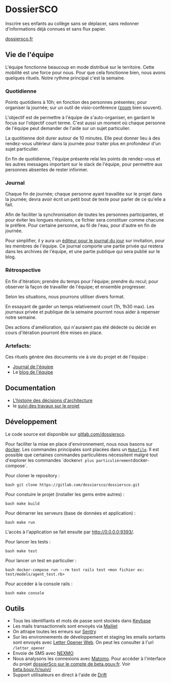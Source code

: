 # DossierSCO

Inscrire ses enfants au collège sans se déplacer, sans redonner d'informations déjà connues et sans flux papier.

[dossiersco.fr](https://dossiersco.fr/)

## Vie de l'équipe


L'équipe fonctionne beaucoup en mode distribué sur le territoire. Cette
mobilité est une force pour nous. Pour que cela fonctionne bien, nous avons
quelques rituels. Notre rythme principal c'est la semaine.

### Quotidienne

  Points quotidiens à 10h;
  en fonction des personnes présentes;
  pour organiser la journée;
  sur un outil de visio-conférence ([zoom](https://zoom.us/) bien souvent).

L'objectif est de permettre à l'équipe de s'auto-organiser, en gardant le focus
sur l'objectif court terme. C'est aussi un moment où chaque personne de
l'équipe peut demander de l'aide sur un sujet particulier.

La quotitienne doit durer autour de 10 minutes. Elle peut donner lieu à des
rendez-vous ultérieur dans la journée pour traiter plus en profondeur d'un
sujet particulier.

En fin de quotidienne, l'équipe présente relai les points de rendez-vous et les
autres messages important sur le slack de l'équipe, pour permettre aux
personnes absentes de rester informer.


### Journal

  Chaque fin de journée;
  chaque personne ayant travaillée sur le projet dans la journée;
  devra avoir écrit un petit bout de texte pour parler de ce qu'elle a fait.

Afin de faciliter la synchronisation de toutes les personnes participantes, et
pour éviter les longues réunions, ce fichier sera constituer comme chacune le
préfère. Pour certaine personne, au fil de l'eau, pour d'autre en fin de
journée.

Pour simplifier, il y aura un [éditeur pour le journal du
jour](https://hackmd.io/KHIgMl23RGufrygMtw3A_w#) sur invitation, pour les
membres de l'équipe. Ce journal comporte une partie privée qui restera dans les
archives de l'équipe, et une partie publique qui sera publié sur le blog.


### Rétrospective

  En fin d'itération;
  prendre du temps pour l'équipe;
  prendre du recul;
  pour observer la façon de travailler de l'équipe;
  et ensemble progresser.


Selon les situations, nous pourrons utiliser divers format.

En essayant de garder un temps relativement court (1h, 1h30 max). Les journaux
privée et publique de la semaine pourront nous aider à repenser notre semaine.

Des actions d'amélioration, qui n'auraient pas été dédecté ou décidé en cours
d'itération pourront être mises en place.


### Artefacts:

Ces rituels génère des documents vie à vie du projet et de l'équipe :

- [Journal de l'équipe](https://gitlab.com/dossiersco/dossiersco/blob/master/doc/journal.md)
- Le [blog de l'équipe](https://blog.dossiersco.fr/)


## Documentation

- [L'histoire des décisions d'architecture](https://gitlab.com/dossiersco/dossiersco/tree/master/doc/architecture)
- le [suivi des travaux sur le projet](https://gitlab.com/dossiersco/dossiersco/boards)

## Développement

Le code source est disponible sur [gitlab.com/dossiersco](https://gitlab.com/dossiersco).

Pour faciliter la mise en place d'environnement, nous nous basons sur
[docker](https://www.docker.com/). Les commandes principales sont placées dans
un [`Makefile`](https://www.gnu.org/software/make/manual/make.html). Il est
possible que certaines commandes particulières nécessitent malgré tout
d'explorer les commandes ̀ docker` et plus particulièrement `docker-compose`.


Pour cloner le repository :

```bash git clone https://gitlab.com/dossiersco/dossiersco.git ```


Pour constuire le projet (installer les gems entre autres) : 

```bash make build ```


Pour démarrer les serveurs (base de données et application) : 

```bash make run ```


L'accès à l'application se fait ensuite par <http://0.0.0.0:9393/>.


Pour lancer les tests :

```bash make test ```


Pour lancer un test en particulier :

```bash docker-compose run --rm test rails test <mon fichier ex: test/models/agent_test.rb> ```


Pour accéder à la console rails :

```bash make console ```


## Outils

- Tous les identifiants et mots de passe sont stockés dans
  [Keybase](https://keybase.io/)
- Les mails transactionnels sont envoyés via [Mailjet](https://mailjet.com)
- On attrape toutes les erreurs sur
  [Sentry](https://sentry.io/betagouv-pe/rails/)
- Sur les environnements de développement et staging les emails sortants sont
  envoyés avec [Letter Opener Web](https://github.com/ryanb/letter_opener). On
  peut les consulter à l'url `/letter_opener`
- Envoie de SMS avec [NEXMO](https://www.nexmo.com/)
- Nous analysons les connexions avec [Matomo](https://matomo.org/). Pour
  accéder à l'interface du projet [dossierSco sur le compte de
  beta.gouv.fr](https://stats.data.gouv.fr/index.php?module=CoreHome&action=index&idSite=54&period=range&date=previous30&updated=1#?idSite=54&period=range&date=previous30&category=Dashboard_Dashboard&subcategory=1).
  Voir [beta.bouv.fr/suivi/](https://beta.gouv.fr/suivi/)
- Support utilisateurs en direct à l'aide de [Drift](https://app.drift.com/)
